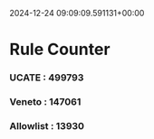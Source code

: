 2024-12-24 09:09:09.591131+00:00
# Rule Counter 
 ### UCATE : 499793

 ### Veneto : 147061

 ### Allowlist : 13930